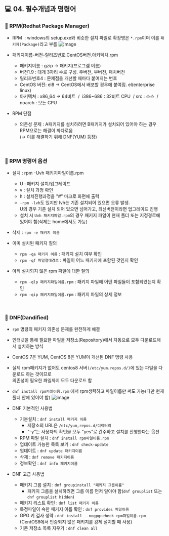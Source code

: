 ## 💻 04. 필수개념과 명령어
### 🔎 RPM(Redhat Package Manager)
* RPM  : windows의 setup.exe와 비슷한 설치 파일로 확장명은 `*.rpm`이며 이를 `패키지(Package)`라고 부름
![image](https://user-images.githubusercontent.com/54934681/112099969-b9739c80-8be7-11eb-80f2-dafa2be5c5b8.png)

* 패키지이름-버전-릴리즈번호.CentOS버전.아키텍처.rpm
    * 패키지이름 : gzip → 패키지(프로그램 이름)
    * 버전1.9 : 대개 3자리 수로 구성. 주버전, 부버전, 패치버전
    * 릴리즈번호4 : 문제점을 개선할 때마다 붙여지는 번호
    * CentOS 버전: el8 → CentOS에서 배포할 경우에 붙여짐. el(enterprise linux)
    * 아키텍쳐 : x86_64 → 64비트  /  i386~686 : 32비트 CPU  / src : 소스  / noarch : 모든 CPU
* RPM 단점
  * 의존성 문제 : A패키지를 설치하려면 B패키지가 설치되어 있어야 하는 경우 RPM으로는 해결이 까다로움<br/>
  (→ 이를 해결하기 위해 DNF(YUM) 등장)
<br/>

### 🔎 RPM 명령어 옵션
* 설치 : rpm -Uvh 패키지파일이름.rpm
  * U : 패키지 설치/업그레이드
  * v : 설치 과정 확인
  * h : 설치진행과정을 "#" 마크로 화면에 출력
  * `-rpm -lvh`도 있지만 lvh는 기존 설치되어 있으면 오류 발생.<br/>U의 경우 기존 설치 되어 있으면 넘어가고, 최신버전이라면 업그레이드 진행
  * 설치 시 `Uvh 패키지파일.rpm`의 경우 패키지 파일이 현재 폴더 또는 지정경로에 있어야 함(삭제는 home에서도 가능)

* 삭제 : `rpm -e 패키지 이름`
* 이미 설치된 패키지 질의
  * `rpm -qa 패키지 이름` : 패키지 설치 여부 확인
  * `rpm -qf 파일절대경로` : 파일이 어느 패키지에 포함된 것인지 확인
* 아직 설치되지 않은 rpm 파일에 대한 질의
  * `rpm -qlp 패키지파일이름.rpm` : 패키지 파일에 어떤 파일들이 포함되었는지 확인
  * `rpm -qip 패키지파일이름.rpm` : 패키지 파일의 상세 정보
<br/>

### 🔎 DNF(Dandified)
* `rpm` 명령의 패키지 의존성 문제를 완전하게 해결
* 인터넷을 통해 필요한 파일을 저장소(Repository)에서 자동으로 모두 다운로드해서 설치하는 방식
* CentOS 7은 YUM, CentOS 8은 YUM이 개선된 DNF 명령 사용
* 실제 rpm패키지가 없어도 centos8 서버`(/etc/yum.repos.d/)`에 있는 파일을 다운로드 하는 것이므로<br/>의존성이 필요한 파일까지 모두 다운로드 함
* `dnf install rpm파일이름.rpm` 에서 rpm생략하고 파일이름만 써도 가능(다만 현재 폴더 안에 있어야 함)
![image](https://user-images.githubusercontent.com/54934681/112100423-7108ae80-8be8-11eb-97dc-2269d2bbe245.png)

* DNF 기본적인 사용법
  * 기본설치 : `dnf install 패키지 이름`
     * 저장소의 URL은 `/etc/yum,repos.d/디렉터리`
     * "-y"는 사용자의 확인을 모두 "yes"로 간주하고 설치를 진행한다는 옵션
  * RPM 파일 설치 : `dnf install rpm파일이름.rpm`
  * 업데이트 가능한 목록 보기 : `dnf check-update`
  * 업데이트 : `dnf update 패키지이름`
  * 삭제 : `dnf remove 패키지이름`
  * 정보확인 : `dnf info 패키지이름`

* DNF 고급 사용법
  * 패키지 그룹 설치 : `dnf groupinstall "패키지 그룹이름"`
    * 패키지 그룹을 설치하려면 그룹 이름 먼저 알아야 함(`dnf grouplist` 또는 `dnf grouplist hidden`)
  * 패키지 리스트 확인 : `dnf list 패키지 이름`
  * 특정파일이 속한 패키지 이름 확인 : `dnf provides 파일이름`
  * GPG 키 검사 생략 : `dnf install --nogpgceheck rpm파일이름.rpm` (CentOS8에서 인증되지 않은 패키지를 강제 설치할 때 사용)
  * 기존 저장소 목록 지우기 : `dnf clean all`
<br/>

